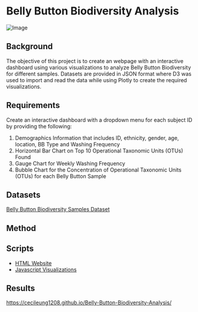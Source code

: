 # Belly Button Biodiversity Analysis

![Image](https://github.com/cecileung1208/Plot.ly-Belly-Button-Biodiversity/blob/main/Images/microbes-sem.jpg)

## Background

The objective of this project is to create an webpage with an interactive dashboard using various visualizations to analyze Belly Button Biodiversity for different samples. Datasets are provided in JSON format where D3 was used to import and read the data while using Plotly to create the required visualizations.

## Requirements

Create an interactive dashboard with a dropdown menu for each subject ID by providing the following:
1.  Demographics Information that includes ID, ethnicity, gender, age, location, BB Type and Washing Frequency
2.  Horizontal Bar Chart on Top 10 Operational Taxonomic Units (OTUs) Found
3.  Gauge Chart for Weekly Washing Frequency 
4.  Bubble Chart for the Concentration of Operational Taxonomic Units (OTUs) for each Belly Button Sample

## Datasets
[Belly Button Biodiversity Samples Dataset](https://github.com/cecileung1208/Belly-Button-Biodiversity-Analysis/blob/main/Belly%20Button%20Biodiversity/samples.json)

## Method



## Scripts
* [HTML Website](https://github.com/cecileung1208/Belly-Button-Biodiversity-Analysis/blob/main/Belly%20Button%20Biodiversity/index.html)
* [Javascript Visualizations](https://github.com/cecileung1208/Belly-Button-Biodiversity-Analysis/blob/main/Belly%20Button%20Biodiversity/static/js/app.js)

## Results
https://cecileung1208.github.io/Belly-Button-Biodiversity-Analysis/


